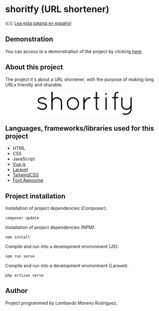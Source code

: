 # shoritfy (URL shortener)

🇪🇸 [Lea esta página en español](https://github.com/LombardoCode/shortify/tree/master/README.md)

## Demonstration
You can access to a demonstration of the project by clicking [here](http://shortify.atwebpages.com/).

## About this project
The project it's about a URL shortener, with the purpose of making long URLs friendly and sharable.

<a href="http://shortify.atwebpages.com/" title="shortify" style="display: block; display: flex; justify-content: center;"><img src="https://raw.githubusercontent.com/LombardoCode/shortify/bf4745bfdfc9928afbfb7707abeb6c588ade7978/README/images/logo.svg" width="300"></a>

## Languages, frameworks/libraries used for this project
- HTML
- CSS
- JavaScript
- [Vue.js](https://vuejs.org/)
- [Laravel](https://laravel.com/)
- [TailwindCSS](https://tailwindcss.com/)
- [Font Awesome](https://fontawesome.com/)

## Project installation
Installation of project dependencies (Composer):
```
composer update
```

Installation of project dependencies (NPM):
```
npm install
```

Compile and run into a development environment (JS):
```
npm run serve
```

Compile and run into a development environment (Laravel):
```
php artisan serve
```

## Author
Project programmed by Lombardo Moreno Rodríguez.
